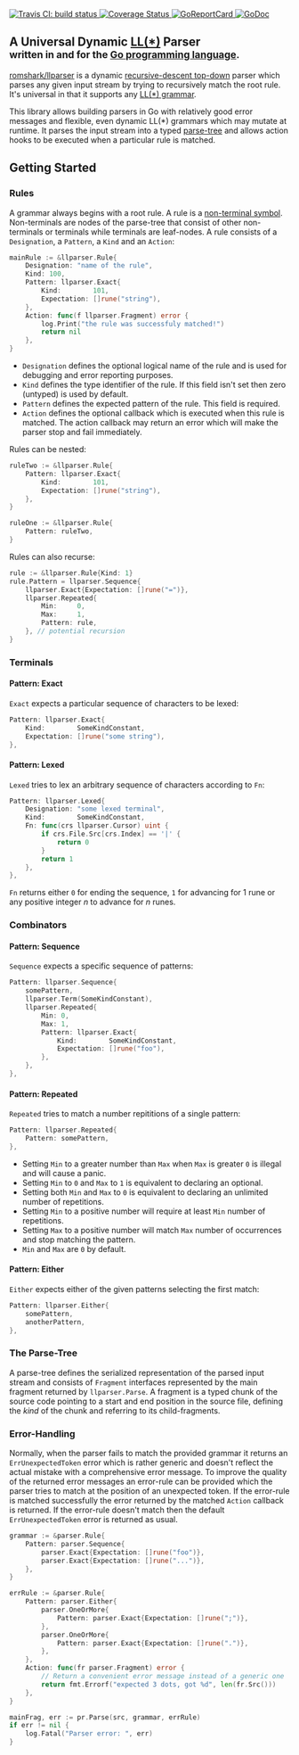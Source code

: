 <a href="https://travis-ci.org/romshark/llparser">
    <img src="https://travis-ci.org/romshark/llparser.svg?branch=master" alt="Travis CI: build status">
</a>
<a href='https://coveralls.io/github/romshark/llparser'>
    <img src='https://coveralls.io/repos/github/romshark/llparser/badge.svg' alt='Coverage Status' />
</a>
<a href="https://goreportcard.com/report/github.com/romshark/llparser">
    <img src="https://goreportcard.com/badge/github.com/romshark/llparser" alt="GoReportCard">
</a>
<a href="https://godoc.org/github.com/romshark/llparser">
    <img src="https://godoc.org/github.com/romshark/llparser?status.svg" alt="GoDoc">
</a>

<h2>
    <span>A Universal Dynamic <a href="https://en.wikipedia.org/wiki/LL_parser">LL(*)</a> Parser</span>
    <br>
    <sub>written in and for the <a href="https://golang.org/">Go programming language</a>.</sub>
</h2>

[romshark/llparser](https://github.com/romshark/llparser) is a dynamic [recursive-descent top-down](https://en.wikipedia.org/wiki/Recursive_descent_parser) parser which parses any given input stream by trying to recursively match the root rule.
It's universal in that it supports any [LL(*) grammar](https://en.wikipedia.org/wiki/LL_grammar).

This library allows building parsers in Go with relatively good error messages and flexible, even dynamic LL(*) grammars which may mutate at runtime. It parses the input stream into a typed [parse-tree](https://en.wikipedia.org/wiki/Parse_tree) and allows action hooks to be executed when a particular rule is matched.

## Getting Started

### Rules

A grammar always begins with a root rule. A rule is a [non-terminal symbol](https://en.wikipedia.org/wiki/Terminal_and_nonterminal_symbols#Nonterminal_symbols). Non-terminals are nodes of the parse-tree that consist of other non-terminals or terminals while terminals are leaf-nodes. A rule consists of a `Designation`, a `Pattern`, a `Kind` and an `Action`:

```go
mainRule := &llparser.Rule{
    Designation: "name of the rule",
    Kind: 100,
    Pattern: llparser.Exact{
        Kind:        101,
        Expectation: []rune("string"),
    },
    Action: func(f llparser.Fragment) error {
        log.Print("the rule was successfuly matched!")
        return nil
    },
}
```

- `Designation` defines the optional logical name of the rule and is used for debugging and error reporting purposes.
- `Kind` defines the type identifier of the rule. If this field isn't set then zero (untyped) is used by default.
- `Pattern` defines the expected pattern of the rule. This field is required.
- `Action` defines the optional callback which is executed when this rule is matched. The action callback may return an error which will make the parser stop and fail immediately.

Rules can be nested:

```go
ruleTwo := &llparser.Rule{
    Pattern: llparser.Exact{
        Kind:        101,
        Expectation: []rune("string"),
    },
}

ruleOne := &llparser.Rule{
    Pattern: ruleTwo,
}
```

Rules can also recurse:

```go
rule := &llparser.Rule{Kind: 1}
rule.Pattern = llparser.Sequence{
    llparser.Exact{Expectation: []rune("=")},
    llparser.Repeated{
        Min:     0,
        Max:     1,
        Pattern: rule,
    }, // potential recursion
}
```

### Terminals

#### Pattern: Exact

`Exact` expects a particular sequence of characters to be lexed:

```go
Pattern: llparser.Exact{
    Kind:        SomeKindConstant,
    Expectation: []rune("some string"),
},
```

#### Pattern: Lexed

`Lexed` tries to lex an arbitrary sequence of characters according to `Fn`:

```go
Pattern: llparser.Lexed{
    Designation: "some lexed terminal",
    Kind:        SomeKindConstant,
    Fn: func(crs llparser.Cursor) uint {
        if crs.File.Src[crs.Index] == '|' {
            return 0
        }
        return 1
    },
},
```

`Fn` returns either `0` for ending the sequence, `1` for advancing for 1 rune or any positive integer _n_ to advance for _n_ runes.

### Combinators

#### Pattern: Sequence

`Sequence` expects a specific sequence of patterns:

```go
Pattern: llparser.Sequence{
    somePattern,
    llparser.Term(SomeKindConstant),
    llparser.Repeated{
        Min: 0,
        Max: 1,
        Pattern: llparser.Exact{
            Kind:        SomeKindConstant,
            Expectation: []rune("foo"),
        },
    },
},
```

#### Pattern: Repeated

`Repeated` tries to match a number repititions of a single pattern:

```go
Pattern: llparser.Repeated{
    Pattern: somePattern,
},
```

- Setting `Min` to a greater number than `Max` when `Max` is greater `0` is illegal and will cause a panic.
- Setting `Min` to `0` and `Max` to `1` is equivalent to declaring an optional.
- Setting both `Min` and `Max` to `0` is equivalent to declaring an unlimited number of repetitions.
- Setting `Min` to a positive number will require at least `Min` number of repetitions.
- Setting `Max` to a positive number will match `Max` number of occurrences and stop matching the pattern.
- `Min` and `Max` are `0` by default.

#### Pattern: Either

`Either` expects either of the given patterns selecting the first match:

```go
Pattern: llparser.Either{
    somePattern,
    anotherPattern,
},
```

### The Parse-Tree

A parse-tree defines the serialized representation of the parsed input stream and consists of `Fragment` interfaces represented by the main fragment returned by `llparser.Parse`. A fragment is a typed chunk of the source code pointing to a start and end position in the source file, defining the *kind* of the chunk and referring to its child-fragments.

### Error-Handling

Normally, when the parser fails to match the provided grammar it returns an
`ErrUnexpectedToken` error which is rather generic and doesn't reflect the actual
mistake with a comprehensive error message. To improve the quality of the returned
error messages an error-rule can be provided which the parser tries to match at
the position of an unexpected token. If the error-rule is matched successfully
the error returned by the matched `Action` callback is returned. If the error-rule
doesn't match then the default `ErrUnexpectedToken` error is returned as usual.

```go
grammar := &parser.Rule{
    Pattern: parser.Sequence{
        parser.Exact{Expectation: []rune("foo")},
        parser.Exact{Expectation: []rune("...")},
    },
}

errRule := &parser.Rule{
    Pattern: parser.Either{
        parser.OneOrMore{
            Pattern: parser.Exact{Expectation: []rune(";")},
        },
        parser.OneOrMore{
            Pattern: parser.Exact{Expectation: []rune(".")},
        },
    },
    Action: func(fr parser.Fragment) error {
        // Return a convenient error message instead of a generic one
        return fmt.Errorf("expected 3 dots, got %d", len(fr.Src()))
    },
}

mainFrag, err := pr.Parse(src, grammar, errRule)
if err != nil {
    log.Fatal("Parser error: ", err)
}
```
